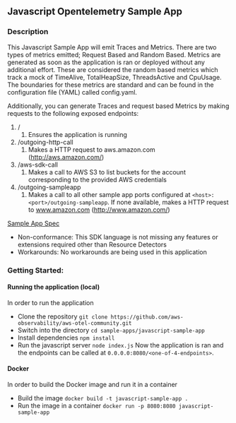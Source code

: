 ## Javascript Opentelemetry Sample App

### Description

This Javascript Sample App will emit Traces and Metrics. There are two types of metrics emitted;
Request Based and Random Based.
Metrics are generated as soon as the application is ran or deployed without any additional effort. These are considered the random based metrics which track a mock of TimeAlive, TotalHeapSize, ThreadsActive and CpuUsage. The boundaries for these metrics are standard and can be found in the configuration file (YAML) called config.yaml.

Additionally, you can generate Traces and request based Metrics by making requests to the following exposed endpoints:

1. /
    1. Ensures the application is running
2. /outgoing-http-call
    1. Makes a HTTP request to aws.amazon.com (http://aws.amazon.com/)
3. /aws-sdk-call
    1. Makes a call to AWS S3 to list buckets for the account corresponding to the provided AWS credentials
4. /outgoing-sampleapp
    1. Makes a call to all other sample app ports configured at `<host>:<port>/outgoing-sampleapp`. If none available, makes a HTTP request to www.amazon.com (http://www.amazon.com/)

[Sample App Spec](../SampleAppSpec.md)

* Non-conformance: This SDK language is not missing any features or extensions required other than Resource Detectors
* Workarounds: No workarounds are being used in this application

### Getting Started:

#### Running the application (local)

In order to run the application

- Clone the repository
`git clone https://github.com/aws-observability/aws-otel-community.git`
- Switch into the directory
`cd sample-apps/javascript-sample-app`
- Install dependencies
`npm install`
- Run the javascript server
`node index.js`
Now the application is ran and the endpoints can be called at `0.0.0.0:8080/<one-of-4-endpoints>`.

#### Docker

In order to build the Docker image and run it in a container

- Build the image
`docker build -t javascript-sample-app .`
- Run the image in a container
`docker run -p 8080:8080 javascript-sample-app`

